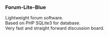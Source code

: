 ### Forum-Lite-Blue
Lightweight forum software.<br>
Based on PHP SQLite3 for database.<br>
Very fast and straight forward discussion board.
